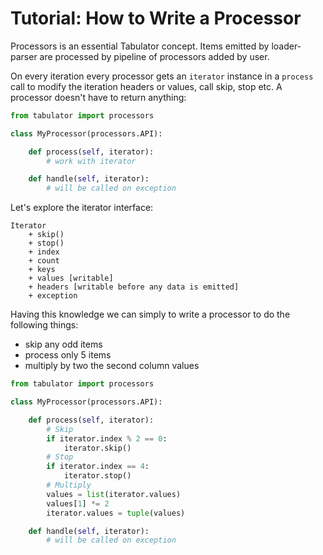 # Tutorial: How to Write a Processor

Processors is an essential Tabulator concept. Items emitted by loader-parser are processed by pipeline of processors added by user.

On every iteration every processor gets an `iterator` instance in a `process` call to modify the iteration headers or values, call skip, stop etc. A processor doesn't have to return anything:

```python
from tabulator import processors

class MyProcessor(processors.API):

    def process(self, iterator):
        # work with iterator

    def handle(self, iterator):
        # will be called on exception
```

Let's explore the iterator interface:

```
Iterator
    + skip()
    + stop()
    + index
    + count
    + keys
    + values [writable]
    + headers [writable before any data is emitted]
    + exception
```

Having this knowledge we can simply to write a processor to do the following things:

- skip any odd items
- process only 5 items
- multiply by two the second column values

```python
from tabulator import processors

class MyProcessor(processors.API):

    def process(self, iterator):
        # Skip
        if iterator.index % 2 == 0:
            iterator.skip()
        # Stop
        if iterator.index == 4:
            iterator.stop()
        # Multiply
        values = list(iterator.values)
        values[1] *= 2
        iterator.values = tuple(values)

    def handle(self, iterator):
        # will be called on exception
```
